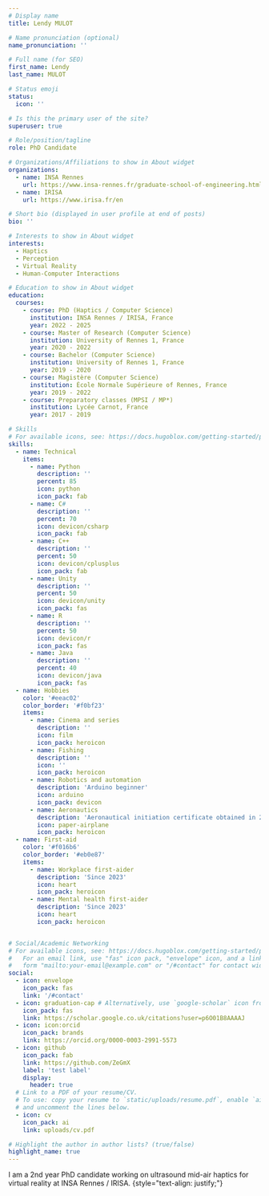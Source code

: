 ```yaml
---
# Display name
title: Lendy MULOT

# Name pronunciation (optional)
name_pronunciation: ''

# Full name (for SEO)
first_name: Lendy
last_name: MULOT

# Status emoji
status:
  icon: ''

# Is this the primary user of the site?
superuser: true

# Role/position/tagline
role: PhD Candidate

# Organizations/Affiliations to show in About widget
organizations:
  - name: INSA Rennes
    url: https://www.insa-rennes.fr/graduate-school-of-engineering.html
  - name: IRISA
    url: https://www.irisa.fr/en

# Short bio (displayed in user profile at end of posts)
bio: ''

# Interests to show in About widget
interests:
  - Haptics
  - Perception
  - Virtual Reality
  - Human-Computer Interactions

# Education to show in About widget
education:
  courses:
    - course: PhD (Haptics / Computer Science)
      institution: INSA Rennes / IRISA, France
      year: 2022 - 2025
    - course: Master of Research (Computer Science)
      institution: University of Rennes 1, France
      year: 2020 - 2022
    - course: Bachelor (Computer Science)
      institution: University of Rennes 1, France
      year: 2019 - 2020
    - course: Magistère (Computer Science)
      institution: École Normale Supérieure of Rennes, France
      year: 2019 - 2022
    - course: Preparatory classes (MPSI / MP*)
      institution: Lycée Carnot, France
      year: 2017 - 2019

# Skills
# For available icons, see: https://docs.hugoblox.com/getting-started/page-builder/#icons
skills:
  - name: Technical
    items:
      - name: Python
        description: ''
        percent: 85
        icon: python
        icon_pack: fab
      - name: C#
        description: ''
        percent: 70
        icon: devicon/csharp
        icon_pack: fab
      - name: C++
        description: ''
        percent: 50
        icon: devicon/cplusplus
        icon_pack: fab
      - name: Unity
        description: ''
        percent: 50
        icon: devicon/unity
        icon_pack: fas
      - name: R
        description: ''
        percent: 50
        icon: devicon/r
        icon_pack: fas
      - name: Java
        description: ''
        percent: 40
        icon: devicon/java
        icon_pack: fas
  - name: Hobbies
    color: '#eeac02'
    color_border: '#f0bf23'
    items:
      - name: Cinema and series
        description: ''
        icon: film
        icon_pack: heroicon
      - name: Fishing
        description: ''
        icon: ''
        icon_pack: heroicon
      - name: Robotics and automation
        description: 'Arduino beginner'
        icon: arduino
        icon_pack: devicon
      - name: Aeronautics
        description: 'Aeronautical initiation certificate obtained in 2013'
        icon: paper-airplane
        icon_pack: heroicon
  - name: First-aid
    color: '#f016b6'
    color_border: '#eb0e87'
    items:
      - name: Workplace first-aider
        description: 'Since 2023'
        icon: heart
        icon_pack: heroicon
      - name: Mental health first-aider
        description: 'Since 2023'
        icon: heart
        icon_pack: heroicon


# Social/Academic Networking
# For available icons, see: https://docs.hugoblox.com/getting-started/page-builder/#icons
#   For an email link, use "fas" icon pack, "envelope" icon, and a link in the
#   form "mailto:your-email@example.com" or "/#contact" for contact widget.
social:
  - icon: envelope
    icon_pack: fas
    link: '/#contact'
  - icon: graduation-cap # Alternatively, use `google-scholar` icon from `ai` icon pack
    icon_pack: fas
    link: https://scholar.google.co.uk/citations?user=p6O01B8AAAAJ
  - icon: icon:orcid
    icon_pack: brands
    link: https://orcid.org/0000-0003-2991-5573
  - icon: github
    icon_pack: fab
    link: https://github.com/ZeGmX
    label: 'test label'
    display:
      header: true
  # Link to a PDF of your resume/CV.
  # To use: copy your resume to `static/uploads/resume.pdf`, enable `ai` icons in `params.yaml`,
  # and uncomment the lines below.
  - icon: cv
    icon_pack: ai
    link: uploads/cv.pdf

# Highlight the author in author lists? (true/false)
highlight_name: true
---
```


I am a 2nd year PhD candidate working on ultrasound mid-air haptics for virtual reality at INSA Rennes / IRISA.
{style="text-align: justify;"}
